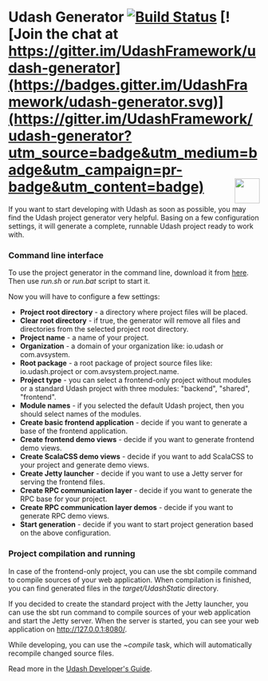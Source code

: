 # Udash Generator [![Build Status](https://travis-ci.org/tstangenberg/udash-generator.svg?branch=master)](https://travis-ci.org/tstangenberg/udash-generator) [![Join the chat at https://gitter.im/UdashFramework/udash-generator](https://badges.gitter.im/UdashFramework/udash-generator.svg)](https://gitter.im/UdashFramework/udash-generator?utm_source=badge&utm_medium=badge&utm_campaign=pr-badge&utm_content=badge) [<img align="right" height="50px" src="http://www.avsystem.com/avsystem_logo.png">](http://www.avsystem.com/)

If you want to start developing with Udash as soon as possible, you may find the Udash project generator very helpful. Basing on a few configuration settings, it will generate a complete, runnable Udash project ready to work with.

### Command line interface

To use the project generator in the command line, download it from [here](https://github.com/UdashFramework/udash-generator/releases). Then use *run.sh* or *run.bat* script to start it.

Now you will have to configure a few settings:
* **Project root directory** - a directory where project files will be placed.
* **Clear root directory** - if true, the generator will remove all files and directories from the selected project root directory.
* **Project name** - a name of your project.
* **Organization** - a domain of your organization like: io.udash or com.avsystem.
* **Root package** - a root package of project source files like: io.udash.project or com.avsystem.project.name.
* **Project type** - you can select a frontend-only project without modules or a standard Udash project with three modules: "backend", "shared", "frontend".
* **Module names** - if you selected the default Udash project, then you should select names of the modules.
* **Create basic frontend application** - decide if you want to generate a base of the frontend application.
 * **Create frontend demo views** - decide if you want to generate frontend demo views.
 * **Create ScalaCSS demo views** - decide if you want to add ScalaCSS to your project and generate demo views.
* **Create Jetty launcher** - decide if you want to use a Jetty server for serving the frontend files.
 * **Create RPC communication layer** - decide if you want to generate the RPC base for your project.
 * **Create RPC communication layer demos** - decide if you want to generate RPC demo views.
* **Start generation** - decide if you want to start project generation based on the above configuration.
 
### Project compilation and running
In case of the frontend-only project, you can use the sbt compile command to compile sources of your web application. When compilation is finished, you can find generated files in the *target/UdashStatic* directory.

If you decided to create the standard project with the Jetty launcher, you can use the sbt run command to compile sources of your web application and start the Jetty server. When the server is started, you can see your web application on http://127.0.0.1:8080/.

While developing, you can use the *~compile* task, which will automatically recompile changed source files.

Read more in the [Udash Developer's Guide](http://guide.udash.io/#/bootstrapping/generators).
